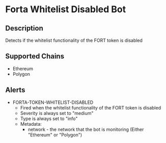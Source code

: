 # Forta Whitelist Disabled Bot

## Description

Detects if the whitelist functionality of the FORT token is disabled

## Supported Chains

- Ethereum
- Polygon

## Alerts

- FORTA-TOKEN-WHITELIST-DISABLED
  - Fired when the whitelist functionality of the FORT token is disabled
  - Severity is always set to "medium"
  - Type is always set to "info"
  - Metadata:
    - network - the network that the bot is monitoring (Either "Ethereum" or "Polygon")
